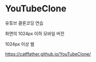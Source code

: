 # YouTubeClone

유튜브 클론코딩 연습

화면의 1024px 이하 모바일 버전

1024px 이상 웹

https://catffather.github.io/YouTubeClone/ 
